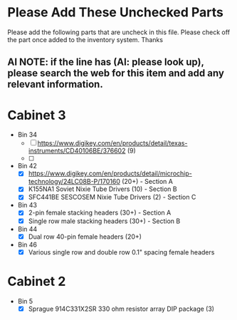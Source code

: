 # Please Add These Unchecked Parts

Please add the following parts that are uncheck in this file. Please check off the part once added to the inventory system. Thanks

## AI NOTE: if the line has (AI: please look up), please search the web for this item and add any relevant information.

# Cabinet 3

- Bin 34
  - [ ] https://www.digikey.com/en/products/detail/texas-instruments/CD40106BE/376602 (9)
  - [ ]

- Bin 42
  - [x] https://www.digikey.com/en/products/detail/microchip-technology/24LC08B-P/170160 (20+) - Section A
  - [x] K155NA1 Soviet Nixie Tube Drivers (10) - Section B
  - [x] SFC441BE SESCOSEM Nixie Tube Drivers (2) - Section C

- Bin 43
  - [x] 2-pin female stacking headers (30+) - Section A
  - [x] Single row male stacking headers (30+) - Section B

- Bin 44
  - [x] Dual row 40-pin female headers (20+)

- Bin 46
  - [x] Various single row and double row 0.1" spacing female headers

# Cabinet 2

- Bin 5
  - [x] Sprague 914C331X2SR 330 ohm resistor array DIP package (3)
